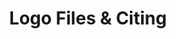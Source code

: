 ---
title: Logo Files & Citing
parent: resources
order: 5
sections:

   - file: logos
     layout: text

   - file: citing
     layout: text
---